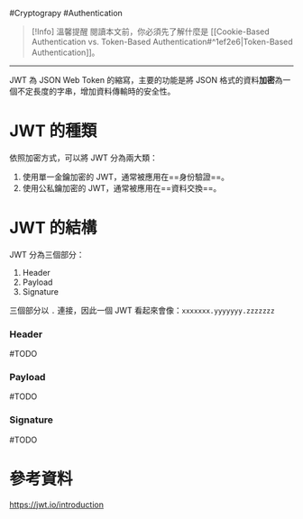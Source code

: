 #Cryptograpy #Authentication

>[!Info] 溫馨提醒
>閱讀本文前，你必須先了解什麼是 [[Cookie-Based Authentication vs. Token-Based Authentication#^1ef2e6|Token-Based Authentication]]。

---

JWT 為 JSON Web Token 的縮寫，主要的功能是將 JSON 格式的資料**加密**為一個不定長度的字串，增加資料傳輸時的安全性。

# JWT 的種類

依照加密方式，可以將 JWT 分為兩大類：

1. 使用單一金鑰加密的 JWT，通常被應用在==身份驗證==。
2. 使用公私鑰加密的 JWT，通常被應用在==資料交換==。

# JWT 的結構

JWT 分為三個部分：

1. Header
2. Payload
3. Signature

三個部分以 `.` 連接，因此一個 JWT 看起來會像：`xxxxxxx.yyyyyyy.zzzzzzz`

### Header

#TODO

### Payload

#TODO

### Signature

#TODO

# 參考資料

<https://jwt.io/introduction>

